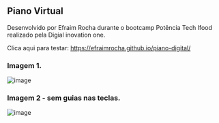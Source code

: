 ## Piano Virtual

Desenvolvido por Efraim Rocha durante o bootcamp  Potência Tech Ifood realizado pela Digial inovation one.

Clica aqui para testar:
https://efraimrocha.github.io/piano-digital/

### Imagem 1.
![image](https://github.com/efraimrocha/piano-digital/assets/67542881/ab0e6876-2629-420a-9e4a-34d59e56f425)

### Imagem 2 - sem guias nas teclas.
![image](https://github.com/efraimrocha/piano-digital/assets/67542881/402f106d-02ad-40f9-8145-d0c72dc5e87e)

